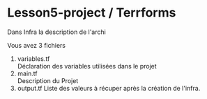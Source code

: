 # Lesson5-project / Terrforms

Dans Infra la description de l'archi

Vous avez 3 fichiers
1. variables.tf   
    Déclaration des variables utilisées dans le projet
2. main.tf  
    Description du Projet 
3. output.tf
    Liste des valeurs à récuper après la création de l'infra. 